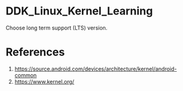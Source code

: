 # DDK_Linux_Kernel_Learning
Choose long term support (LTS) version.

# References
1. https://source.android.com/devices/architecture/kernel/android-common
2. https://www.kernel.org/
